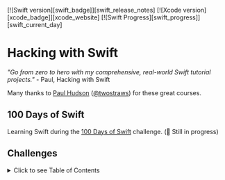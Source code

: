 [![Swift version][swift_badge]][swift_release_notes]
[![Xcode version][xcode_badge]][xcode_website]
[![Swift Progress][swift_progress]][swift_current_day]

# Hacking with Swift

_"Go from zero to hero with my comprehensive, real-world Swift tutorial projects."_ - Paul, Hacking with Swift

Many thanks to [Paul Hudson](https://twitter.com/twostraws) ([@twostraws](https://github.com/twostraws)) for these great courses.

## 100 Days of Swift

Learning Swift during the [100 Days of Swift](https://www.hackingwithswift.com/100) challenge.
(🚧 Still in progress)

## Challenges

<details>
  <summary>Click to see Table of Contents</summary>

- [Day 1 - First Steps in Swift](#day-1---first-steps-in-swift)
- [Day 2 - Complex Types](#day-2---complex-types)
- [Day 3 - Operators and Conditions](#day-3---operators-and-conditions)
- [Day 4 - Looping](#day-4---looping)
- [Day 5 - Functions](#day-5---functions)
- [Day 6 - Closures, Part One](#day-6---closures-part-one)
- [Day 7 - Closures, Part Two](#day-7---closures-part-two)
- [Day 8 - Structs, Part One](#day-8---structs-part-one)
- [Day 9 - Structs, Part Two](#day-9---structs-part-two)
- [Day 10 - Classes](#day-10---clasess)
- [Day 11 - Protocols And Extensions](#day-11---protocols-and-extensions)
- [Day 12 - Optionals](#day-12---optionals)
- [Day 13 - Swift Review, Day One](#day-13---swift-review-day-one)
- [Day 14 - Swift Review, Day Two](#day-14---swift-review-day-two)
- [Day 15 - Swift Review, Day Three](#day-15---swift-review-day-three)
- [Day 16 - Project 1, Part One](#day-16---project-1-part-one)
- [Day 17 - Project 1, Part Two](#day-17---project-1-part-two)
- [Day 18 - Project 1, Part Three](#day-18---project-1-part-three)
- [Day 19 - Project 2, Part One](#day-19---project-2-part-one)
- [Day 20 - Project 2, Part Two](#day-20---project-2-part-two)
- [Day 21 - Project 2, Part Three](#day-21---project-2-part-three)
- [Day 22 - Project 3](#day-22---project-3)
- [Day 23 - MILESTONE: Projects 1-3](#day-23---milestone-projects-1-3)
- [Day 24 - Project 4, Part One](#day-24---project-4-part-one)
- [Day 25 - Project 4, Part Two](#day-25---project-4-part-two)
- [Day 26 - Project 4, Part Three](#day-26---project-4-part-three)
- [Day 27 - Project 5, Part One](#day-27---project-5-part-one)
- [Day 28 - Project 5, Part Two](#day-28---project-5-part-two)
- [Day 29 - Project 5, Part Three](#day-29---project-5-part-three)
- [Day 30 - Project 6, Part One](#day-30---project-6-part-one)
- [Day 31 - Project 6, Part Two](#day-31---project-6-part-two)
- [Day 32 - MILESTONE: Projects 4-6](#day-32---milestone-projects-4-6)
- [Day 33 - Project 7, Part One](#day-33---project-7-part-one)
- [Day 34 - Project 7, Part Two](#day-34---project-7-part-two)
- [Day 35 - Project 7, Part Three](#day-35---project-7-part-three)
- [Day 36 - Project 8, Part One](#day-36---project-8-part-one)
- [Day 37 - Project 8, Part Two](#day-37---project-8-part-two)
- [Day 38 - Project 8, Part Three](#day-38---project-8-part-three)
- [Day 39 - Project 9, Part One](#day-39---project-9-part-one)
- [Day 40 - Project 9, Part Two](#day-40---project-9-part-two)
- [Day 41 - MILESTONE: Projects 7-9](#day-41---milestone-projects-7-9)
- [Day 42 - Project 10, Part One](#day-42---project-10-part-one)
- [Day 43 - Project 10, Part Two](#day-43---project-10-part-two)
- [Day 44 - Project 10, Part Three](#day-44---project-10-part-three)
- [Day 45 - Project 11, Part One](#day-45---project-11-part-one)
- [Day 46 - Project 11, Part Two](#day-46---project-11-part-two)
- [Day 47 - Project 11, Part Three](#day-47---project-11-part-three)
- [Day 48 - Project 12, Part One](#day-48---project-12-part-one)
- [Day 49 - Project 12, Part Two](#day-49---project-12-part-two)
- [Day 50 - MILESTONE: Projects 10-12](#day-50---milestone-projects-10-12)
- [Day 51 - Expanding Your Horizons](#day-51---expanding-your-horizons)
- [Day 52 - Project 13, Part One](#day-52---project-13-part-one)
- [Day 53 - Project 13, Part Two](#day-53---project-13-part-two)
- [Day 54 - Project 13, Part Three](#day-54---project-13-part-three)
- [Day 55 - Project 14, Part One](#day-55---project-14-part-one)
- [Day 56 - Project 14, Part Two](#day-56---project-14-part-two)
- [Day 57 - Project 15, Part One](#day-57---project-15-part-one)
- [Day 58 - Project 15, Part Two](#day-58---project-15-part-two)
- [Day 59 - MILESTONE: Projects 13-15](#day-59---milestone-projects-13-15)
- [Day 60 - Project 16, Part One](#day-60---project-16-part-one)
- [Day 61 - Project 16, Part Two](#day-61---project-16-part-two)
- [Day 62 - Project 17, Part One](#day-62---project-17-part-one)
- [Day 63 - Project 17, Part Two](#day-63---project-17-part-two)
- [Day 64 - Project 18, Part One](#day-64---project-18-part-one)
